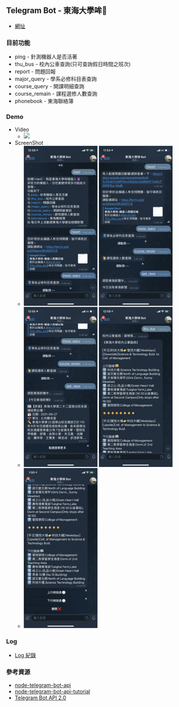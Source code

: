 ## Telegram Bot - 東海大學哞🤖️
- [網址](https://t.me/thumoubot)

### 目前功能
- ping - 針測機器人是否活著
- thu_bus - 校內公車查詢(只可查詢假日時間之班次)
- report - 問題回報
- major_query - 學系必修科目表查詢
- course_query - 開課明細查詢
- course_remain - 課程選修人數查詢
- phonebook - 東海聯絡簿

### Demo
- Video
  - <img src="assets/demo.gif" width="200"> 
- ScreenShot
  - <img src="assets/01.PNG" width="200"> <img src="assets/02.PNG" width="200">
  - <img src="assets/03.PNG" width="200"> <img src="assets/04.PNG" width="200">
  - <img src="assets/05.PNG" width="200">

### Log
- [Log 紀錄](./Docs/Log.md)

### 參考資源
- [node-telegram-bot-api](https://github.com/yagop/node-telegram-bot-api)
- [node-telegram-bot-api-tutorial](https://github.com/hosein2398/node-telegram-bot-api-tutorial)
- [Telegram Bot API 2.0](https://core.telegram.org/bots/2-0-intro)

